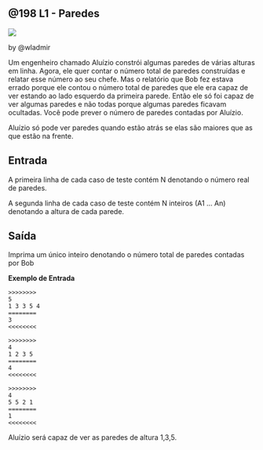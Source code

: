 ## @198 L1 - Paredes

![](https://raw.githubusercontent.com/qxcodefup/arcade/master/base/198/cover.jpg)

by @wladmir

Um engenheiro chamado Aluízio constrói algumas paredes de várias alturas em linha. Agora, ele quer contar o número total de paredes construídas e relatar esse número ao seu chefe. Mas o relatório que Bob fez estava errado porque ele contou o número total de paredes que ele era capaz de ver estando ao lado esquerdo da primeira parede. Então ele só foi capaz de ver algumas paredes e não todas porque algumas paredes ficavam ocultadas. Você pode prever o número de paredes contadas por Aluízio.

Aluízio só pode ver paredes quando estão atrás se elas são maiores que as que estão na frente.

## Entrada
A primeira linha de cada caso de teste contém N denotando o número real de paredes.

A segunda linha de cada caso de teste contém N inteiros (A1 ... An) denotando a altura de cada parede.

## Saída

Imprima um único inteiro denotando o número total de paredes contadas por Bob

**Exemplo de Entrada**
```
>>>>>>>>
5
1 3 3 5 4
========
3
<<<<<<<<

>>>>>>>>
4
1 2 3 5 
========
4
<<<<<<<<

>>>>>>>>
4
5 5 2 1
========
1
<<<<<<<<

```
Aluízio será capaz de ver as paredes de altura 1,3,5.




